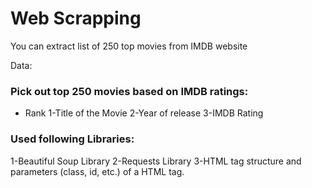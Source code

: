 # Web Scrapping 

You can extract list of 250 top movies from IMDB website

Data:
### Pick out top 250 movies based on IMDB ratings:

  * Rank
  1-Title of the Movie
  2-Year of release
  3-IMDB Rating

### Used following Libraries:

  1-Beautiful Soup Library
  2-Requests Library
  3-HTML tag structure and parameters (class, id, etc.) of a HTML tag.
